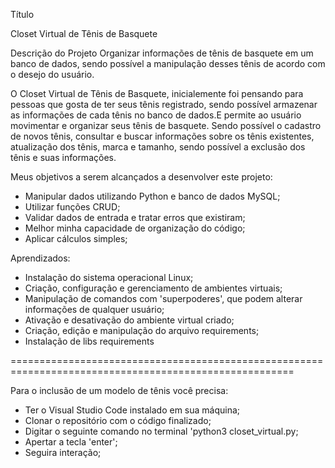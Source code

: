 Título

Closet Virtual de Tênis de Basquete


Descrição do Projeto
Organizar informações de tênis de basquete em um banco de dados, sendo possível a manipulação desses tênis de acordo com o desejo do usuário.

O Closet Virtual de Tênis de Basquete, inicialemente foi pensando para pessoas que gosta de ter seus tênis registrado, sendo possível armazenar as informações de cada tênis no banco de dados.E permite ao usuário movimentar e organizar seus tênis de basquete. Sendo possível o cadastro de novos tênis, consultar e buscar informações sobre os tênis existentes, atualização dos tênis, marca e tamanho, sendo possível a exclusão dos tênis e suas informações.


Meus objetivos a serem alcançados a desenvolver este projeto:

- Manipular dados utilizando Python e banco de dados MySQL;
- Utilizar funções CRUD;
- Validar dados de entrada e tratar erros que existiram;
- Melhor minha capacidade de organização do código;
- Aplicar cálculos simples;


Aprendizados:
- Instalação do sistema operacional Linux;
- Criação, configuração e gerenciamento de ambientes virtuais;
- Manipulação de comandos com 'superpoderes', que podem alterar informações de qualquer usuário;
- Ativação e desativação do ambiente virtual criado;
- Criação, edição e manipulação do arquivo requirements;
- Instalação de libs requirements

=======================================================================================================

Para o inclusão de um modelo de tênis você precisa:
- Ter o Visual Studio Code instalado em sua máquina;
- Clonar o repositório com o código finalizado;
- Digitar o seguinte comando no terminal 'python3 closet_virtual.py;
- Apertar a tecla 'enter';
- Seguira interação;


